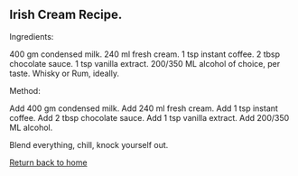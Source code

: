 ## Irish Cream Recipe.

Ingredients:

400 gm condensed milk.
240 ml fresh cream.
1 tsp instant coffee.
2 tbsp chocolate sauce.
1 tsp vanilla extract.
200/350 ML alcohol of choice, per taste. Whisky or Rum, ideally.

Method:

Add 400 gm condensed milk.
Add 240 ml fresh cream.
Add 1 tsp instant coffee.
Add 2 tbsp chocolate sauce.
Add 1 tsp vanilla extract.
Add 200/350 ML alcohol.

Blend everything, chill, knock yourself out.

[Return back to home](https://kvshvl.github.io/index.html)
